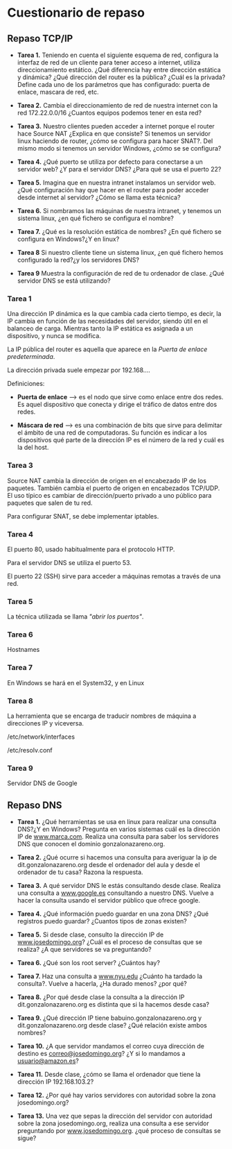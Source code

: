 # Cuestionario de repaso


## Repaso TCP/IP


* **Tarea 1.** Teniendo en cuenta el siguiente esquema de red, configura la interfaz de red 
	       de un cliente para tener acceso a internet, utiliza direccionamiento estático. 
	       ¿Qué diferencia hay entre dirección estática y dinámica? 
	       ¿Qué dirección del router es la pública? ¿Cuál es la privada? 
	       Define cada uno de los parámetros que has configurado: puerta de enlace, 
	       mascara de red, etc.


* **Tarea 2.** Cambia el direccionamiento de red de nuestra internet con la red 172.22.0.0/16 
	       ¿Cuantos equipos podemos tener en esta red?


* **Tarea 3.** Nuestro clientes pueden acceder a internet porque el router hace Source NAT 
	       ¿Explica en que consiste? Si tenemos un servidor linux haciendo de router, 
	       ¿cómo se configura para hacer SNAT?. Del mismo modo si 
	       tenemos un servidor Windows, ¿cómo se se configura?


* **Tarea 4.** ¿Qué puerto se utiliza por defecto para conectarse a un servidor web?
	       ¿Y para el servidor DNS? ¿Para qué se usa el puerto 22?


* **Tarea 5.** Imagina que en nuestra intranet instalamos un servidor web. 
	       ¿Qué configuración hay que hacer en el router para poder acceder 
	       desde internet al servidor? ¿Cómo se llama esta técnica?


* **Tarea 6.** Si nombramos las máquinas de nuestra intranet, y tenemos un sistema linux, 
	       ¿en qué fichero se configura el nombre?


* **Tarea 7.** ¿Qué es la resolución estática de nombres? 
	       ¿En qué fichero se configura en Windows?¿Y en linux?


* **Tarea 8** Si nuestro cliente tiene un sistema linux, 
	      ¿en qué fichero hemos configurado la red?¿y los servidores DNS?


* **Tarea 9** Muestra la configuración de red de tu ordenador de clase. 
	      ¿Qué servidor DNS se está utilizando?


### Tarea 1

Una dirección IP dinámica es la que cambia cada cierto tiempo, es decir, la IP
cambia en función de las necesidades del servidor, siendo útil en el balanceo
de carga. Mientras tanto la IP estática es asignada a un dispositivo, y nunca
se modifica.

La IP pública del router es aquella que aparece en la _Puerta de enlace_ 
_predeterminada_.

La dirección privada suele empezar por 192.168....

Definiciones:

* **Puerta de enlace** --> es el nodo que sirve como enlace entre dos redes.
			   Es aquel dispositivo que conecta y dirige el
			   tráfico de datos entre dos redes.

* **Máscara de red** --> es una combinación de bits que sirve para delimitar
			 el ámbito de una red de computadoras. Su función es 
			 indicar a los dispositivos qué parte de la dirección
			 IP es el número de la red y cuál es la del host.


### Tarea 3

Source NAT cambia la dirección de origen en el encabezado IP de los paquetes.
También cambia el puerto de origen en encabezados TCP/UDP. El uso típico
es cambiar de dirección/puerto privado a uno público para paquetes que salen
de tu red.

Para configurar SNAT, se debe implementar iptables.


### Tarea 4

El puerto 80, usado habitualmente para el protocolo HTTP.

Para el servidor DNS se utiliza el puerto 53.

El puerto 22 (SSH) sirve para acceder a máquinas remotas a través de una red.


### Tarea 5

La técnica utilizada se llama _"abrir los puertos"_.


### Tarea 6

Hostnames


### Tarea 7

En Windows se hará en el System32, y en Linux

### Tarea 8

La herramienta que se encarga de traducir nombres de máquina a direcciones IP
y viceversa.

/etc/network/interfaces

/etc/resolv.conf


### Tarea 9

Servidor DNS de Google



## Repaso DNS


* **Tarea 1.** ¿Qué herramientas se usa en linux para realizar una consulta DNS?¿Y en Windows? 
	       Pregunta en varios sistemas cuál es la dirección IP de www.marca.com. 
	       Realiza una consulta para saber los servidores DNS 
	       que conocen el dominio gonzalonazareno.org.


* **Tarea 2.** ¿Qué ocurre si hacemos una consulta para averiguar la ip de 
	       dit.gonzalonazareno.org desde el ordenador del aula y desde 
	       el ordenador de tu casa? Razona la respuesta.


* **Tarea 3.** A qué servidor DNS le estás consultando desde clase. 
	       Realiza una consulta a www.google.es consultando a nuestro DNS. 
	       Vuelve a hacer la consulta usando el servidor público que ofrece google.


* **Tarea 4.** ¿Qué información puedo guardar en una zona DNS? ¿Qué registros puedo guardar? 
	       ¿Cuantos tipos de zonas existen?


* **Tarea 5.** Si desde clase, consulto la dirección IP de www.josedomingo.org? 
	       ¿Cuál es el proceso de consultas que se realiza? 
	       ¿A que servidores se va preguntando?


* **Tarea 6.** ¿Qué son los root server? ¿Cuántos hay?


* **Tarea 7.** Haz una consulta a www.nyu.edu ¿Cuánto ha tardado la consulta?. Vuelve a hacerla, 
	       ¿Ha durado menos? ¿por qué?



* **Tarea 8.** ¿Por qué desde clase la consulta a la dirección IP dit.gonzalonazareno.org 
	       es distinta que si la hacemos desde casa?


* **Tarea 9.** ¿Qué dirección IP tiene babuino.gonzalonazareno.org y dit.gonzalonazareno.org 
	       desde clase? ¿Qué relación existe ambos nombres?


* **Tarea 10.** ¿A que servidor mandamos el correo cuya dirección de destino 
		es correo@josedomingo.org? ¿Y si lo mandamos a usuario@amazon.es?


* **Tarea 11.** Desde clase, ¿cómo se llama el ordenador que tiene la dirección IP 192.168.103.2?


* **Tarea 12.** ¿Por qué hay varios servidores con autoridad sobre la zona josedomingo.org?


* **Tarea 13.** Una vez que sepas la dirección del servidor con autoridad sobre la zona 
		josedomingo.org, realiza una consulta a ese servidor preguntando por 
		www.josedomingo.org. ¿qué proceso de consultas se sigue?
